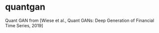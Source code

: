 # quantgan
Quant GAN from [Wiese et al., Quant GANs: Deep Generation of Financial Time Series, 2019]
